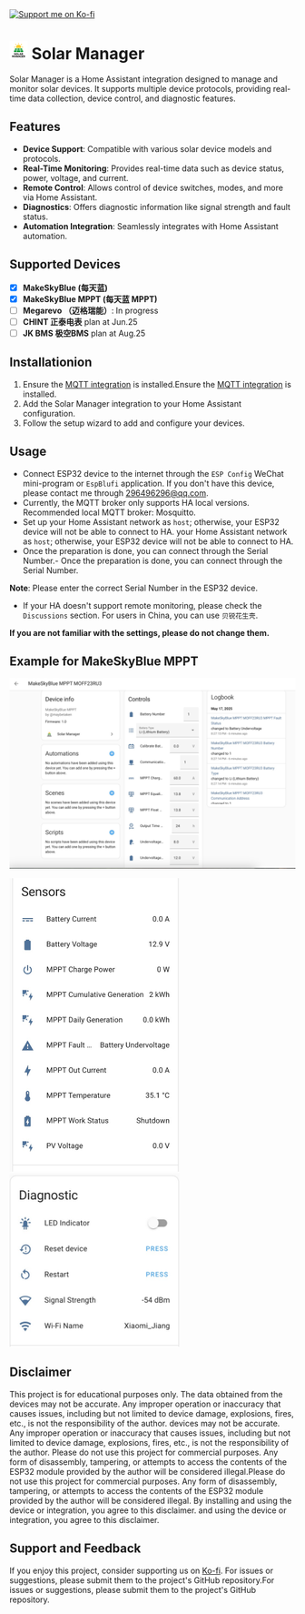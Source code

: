 <a href="https://ko-fi.com/maybetaken" target="_blank">
  <img src="https://storage.ko-fi.com/cdn/kofi3.png?v=3" alt="Support me on Ko-fi" height="36" style="border:0px;">
</a>

# <img src="https://github.com/home-assistant/brands/blob/master/custom_integrations/solar_manager/icon.png" width="32" height="32"> Solar Manager

Solar Manager is a Home Assistant integration designed to manage and monitor solar devices.
It supports multiple device protocols, providing real-time data collection, device control, and diagnostic features.

## Features

- **Device Support**: Compatible with various solar device models and protocols.
- **Real-Time Monitoring**: Provides real-time data such as device status, power, voltage, and current.
- **Remote Control**: Allows control of device switches, modes, and more via Home Assistant.
- **Diagnostics**: Offers diagnostic information like signal strength and fault status.
- **Automation Integration**: Seamlessly integrates with Home Assistant automation.

## Supported Devices

- [x] **MakeSkyBlue (每天蓝)**
- [x] **MakeSkyBlue MPPT (每天蓝 MPPT)**
- [ ] **Megarevo （迈格瑞能）**: In progress
- [ ] **CHINT 正泰电表** plan at Jun.25
- [ ] **JK BMS 极空BMS** plan at Aug.25

## Installationion

1. Ensure the [MQTT integration](https://www.home-assistant.io/integrations/mqtt/) is installed.Ensure the [MQTT integration](https://www.home-assistant.io/integrations/mqtt/) is installed.
2. Add the Solar Manager integration to your Home Assistant configuration.
3. Follow the setup wizard to add and configure your devices.

## Usage

- Connect ESP32 device to the internet through the `ESP Config` WeChat mini-program or `EspBlufi` application. If you don't have this device, please contact me through 296496296@qq.com.
- Currently, the MQTT broker only supports HA local versions. Recommended local MQTT broker: Mosquitto.
- Set up your Home Assistant network as `host`; otherwise, your ESP32 device will not be able to connect to HA. your Home Assistant network as `host`; otherwise, your ESP32 device will not be able to connect to HA.
- Once the preparation is done, you can connect through the Serial Number.- Once the preparation is done, you can connect through the Serial Number.

**Note**: Please enter the correct Serial Number in the ESP32 device.

- If your HA doesn't support remote monitoring, please check the `Discussions` section. For users in China, you can use `贝锐花生壳`.

**If you are not familiar with the settings, please do not change them.**

## Example for MakeSkyBlue MPPT
![Controls](./.img/controls.jpg)

<img src="./.img/sensors.jpg" alt="Sensors" width="300"> <img src="./.img/wifi.jpg" alt="Wifi" width="300">

## Disclaimer

This project is for educational purposes only. The data obtained from the devices may not be accurate. Any improper operation or inaccuracy that causes issues, including but not limited to device damage, explosions, fires, etc., is not the responsibility of the author. devices may not be accurate. Any improper operation or inaccuracy that causes issues, including but not limited to device damage, explosions, fires, etc., is not the responsibility of the author.
Please do not use this project for commercial purposes. Any form of disassembly, tampering, or attempts to access the contents of the ESP32 module provided by the author will be considered illegal.Please do not use this project for commercial purposes. Any form of disassembly, tampering, or attempts to access the contents of the ESP32 module provided by the author will be considered illegal.
By installing and using the device or integration, you agree to this disclaimer. and using the device or integration, you agree to this disclaimer.

## Support and Feedback

If you enjoy this project, consider supporting us on [Ko-fi](https://ko-fi.com/maybetaken).
For issues or suggestions, please submit them to the project's GitHub repository.For issues or suggestions, please submit them to the project's GitHub repository.
